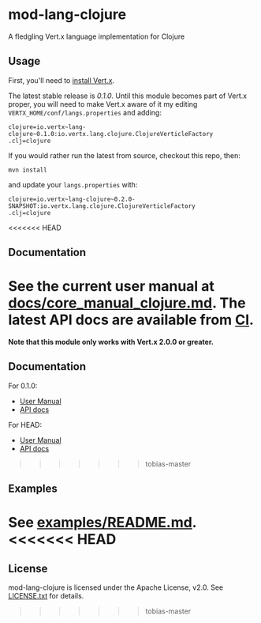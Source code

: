 # mod-lang-clojure

A fledgling Vert.x language implementation for Clojure

## Usage

First, you'll need to [install Vert.x](http://vertx.io/install.html).

The latest stable release is *0.1.0*. Until this module becomes part
of Vert.x proper, you will need to make Vert.x aware of it my editing
`VERTX_HOME/conf/langs.properties` and adding:

    clojure=io.vertx~lang-clojure~0.1.0:io.vertx.lang.clojure.ClojureVerticleFactory
    .clj=clojure


If you would rather run the latest from source, checkout this repo, then:

    mvn install

and update your `langs.properties` with:

    clojure=io.vertx~lang-clojure~0.2.0-SNAPSHOT:io.vertx.lang.clojure.ClojureVerticleFactory
    .clj=clojure

<<<<<<< HEAD
## Documentation

See the current user manual at
[docs/core_manual_clojure.md](docs/core_manual_clojure.md).  The
latest API docs are available from
[CI](https://projectodd.ci.cloudbees.com/job/vertx.mod-lang-clojure/lastSuccessfulBuild/artifact/target/html-docs/index.html).
=======
**Note that this module only works with Vert.x 2.0.0 or greater.**

## Documentation

For 0.1.0:

* [User Manual](https://github.com/vert-x/mod-lang-clojure/blob/0.1.0/docs/core_manual_clojure.md)
* [API docs](http://tcrawley.org/mod-lang-clojure/0.1.0/html-docs/)

For HEAD:

* [User Manual](docs/core_manual_clojure.md)
* [API docs](https://projectodd.ci.cloudbees.com/job/vertx.mod-lang-clojure/lastSuccessfulBuild/artifact/api/target/html-docs/index.html)
>>>>>>> tobias-master

## Examples

See [examples/README.md](examples/README.md).
<<<<<<< HEAD
=======

## License

mod-lang-clojure is licensed under the Apache License, v2.0. See
[LICENSE.txt](LICENSE.txt) for details.
>>>>>>> tobias-master
